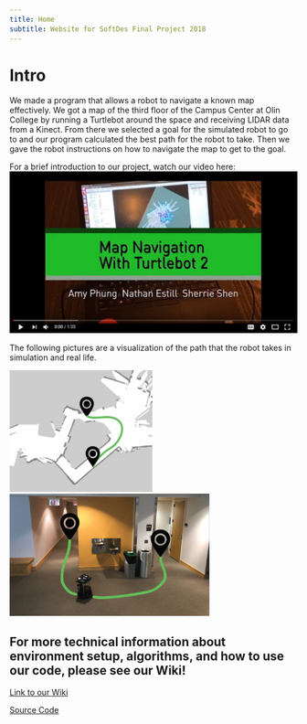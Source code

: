 ```yaml
---
title: Home
subtitle: Website for SoftDes Final Project 2018
---
```


# Intro
We made a program that allows a robot to navigate a known map effectively. We got a map of the third floor of the Campus Center at Olin College by running a Turtlebot around the space and receiving LIDAR data from a Kinect. From there we selected a goal for the simulated robot to go to and our program calculated the best path for the robot to take. Then we gave the robot instructions on how to navigate the map to get to the goal.

For a brief introduction to our project, watch our video here:
[![Intro Video](img/HomeVideo.JPG)](https://www.youtube.com/watch?v=Fnh2aS3DxgY)

The following pictures are a visualization of the path that the robot takes in simulation and real life.
<tr>
<td> <img src="img/Path.JPG" alt="Drawing" style="width: 250px;"/> </td>
<td> <img src="img/RealPath.JPG" alt="Drawing" style="width: 350px;"/> </td>
</tr>

## For more technical information about environment setup, algorithms, and how to use our code, please see our Wiki!
[Link to our Wiki](https://github.com/AmyPhung/SLAM-SoftDes-Final-Project/wiki)

[Source Code](https://github.com/AmyPhung/SLAM-SoftDes-Final-Project)
